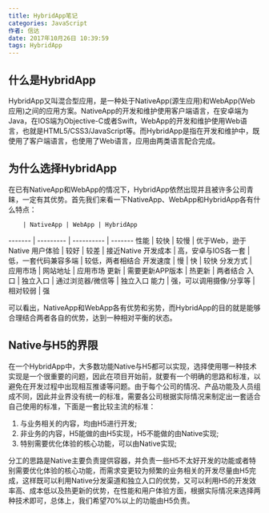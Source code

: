 ```yaml
---
title: HybridApp笔记
categories: JavaScript
作者: 信达
date: 2017年10月26日 10:39:59
tags: HybridApp
---
```

## 什么是HybridApp
HybridApp又叫混合型应用，是一种处于NativeApp(源生应用)和WebApp(Web应用)之间的应用方案。NativeApp的开发和维护使用客户端语言，在安卓端为Java，在IOS端为Objective-C或者Swift，WebApp的开发和维护使用Web语言，也就是HTML5/CSS3/JavaScript等。而HybridApp是指在开发和维护中，既使用了客户端语言，也使用了Web语言，应用由两类语言配合完成。

## 为什么选择HybridApp
在已有NativeApp和WebApp的情况下，HybridApp依然出现并且被许多公司青睐，一定有其优势。首先我们来看一下NativeApp、WebApp和HybridApp各有什么特点：

        | NativeApp | WebApp | HybridApp
------- | --------- | ---------- | -------
性能     | 较快 | 较慢 | 优于Web，逊于Native
用户体验 | 较好 | 较差 | 接近Native
开发成本 | 高，安卓与IOS各一套 | 低，一套代码兼容多端 | 较低，两者相结合
开发速度 | 慢 | 快 | 较快
分发方式 | 应用市场 | 网站地址 | 应用市场
更新    | 需要更新APP版本 | 热更新 | 两者结合
入口    | 独立入口 | 通过浏览器/微信等 | 独立入口
能力    | 强，可以调用摄像/分享等 | 相对较弱 | 强

可以看出，NativeApp和WebApp各有优势和劣势，而HybridApp的目的就是能够合理结合两者各自的优势，达到一种相对平衡的状态。

## Native与H5的界限
在一个HybridApp中，大多数功能Native与H5都可以实现，选择使用哪一种技术实现是一个很重要的问题，因此在项目开始前，就要有一个明确的思路和标准，以避免在开发过程中出现相互推诿等问题。由于每个公司的情况、产品功能及人员组成不同，因此并业界没有统一的标准，需要各公司根据实际情况来制定出一套适合自己使用的标准，下面是一套比较主流的标准：

1. 与业务相关的内容，均由H5进行开发;
2. 非业务的内容，H5能做的由H5实现，H5不能做的由Native实现;
3. 特别需要优化体验的核心功能，可以由Native实现;

分工的思路是Native主要负责提供容器，并负责一些H5不太好开发的功能或者特别需要优化体验的核心功能，而需求变更较为频繁的业务相关的开发尽量由H5完成，这样既可以利用Native分发渠道和独立入口的优势，又可以利用H5的开发效率高、成本低以及热更新的优势，在性能和用户体验方面，根据实际情况来选择两种技术即可，总体上，我们希望70%以上的功能由H5负责。



